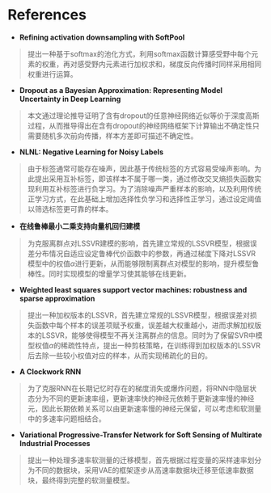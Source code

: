 # References

+ **Refining activation downsampling with SoftPool**
> 提出一种基于softmax的池化方式，利用softmax函数计算感受野中每个元素的权重，再对感受野内元素进行加权求和，梯度反向传播时同样采用相同权重进行运算。

+ **Dropout as a Bayesian Approximation: Representing Model Uncertainty in Deep Learning**
> 本文通过理论推导证明了含有dropout的任意神经网络近似等价于深度高斯过程，从而推导得出在含有dropout的神经网络框架下计算输出不确定性只需要随机多次前向传播，样本方差即可描述不确定性。

+ **NLNL: Negative Learning for Noisy Labels**
> 由于标签通常可能存在噪声，因此基于传统标签的方式容易受噪声影响。为此提出采用互补标签，即该样本不属于哪一类，通过修改交叉熵损失函数实现利用互补标签进行负学习。为了消除噪声严重样本的影响，以及利用传统正学习方式，在此基础上增加选择性负学习和选择性正学习，通过设定阈值以筛选标签更可靠的样本。

+ **在线鲁棒最小二乘支持向量机回归建模**
> 为克服离群点对LSSVR建模的影响，首先建立常规的LSSVR模型，根据误差分布情况自适应设定鲁棒代价函数中的参数，再通过梯度下降对LSSVR模型中的权值$\alpha$进行更新，从而能够限制离群点对模型的影响，提升模型鲁棒性。同时实现模型的增量学习使其能够在线更新。

+ **Weighted least squares support vector machines: robustness and sparse approximation**
> 提出一种加权版本的LSSVR，首先建立常规的LSSVR模型，根据误差对损失函数中每个样本的误差项赋予权重，误差越大权重越小，进而求解加权版本的LSSVR，能够使得模型不再关注离群点的信息。同时为了保留SVR中模型权值$\alpha$的稀疏性特点，提出一种剪枝策略，在训练得到加权版本的LSSVR后去除一些较小权值对应的样本，从而实现稀疏化的目的。

+ **A Clockwork RNN**
> 为了克服RNN在长期记忆时存在的梯度消失或爆炸问题，将RNN中隐层状态分为不同的更新速率组，更新速率快的神经元依赖于更新速率慢的神经元，因此长期依赖关系可以由更新速率慢的神经元保留，可以考虑和软测量中的多速率问题相结合。

+ **Variational Progressive-Transfer Network for Soft Sensing of Multirate Industrial Processes**
> 提出一种处理多速率软测量的迁移模型，首先根据过程变量的采样速率划分为不同的数据块，采用VAE的框架逐步从高速率数据块迁移至低速率数据块，最终得到完整的软测量模型。